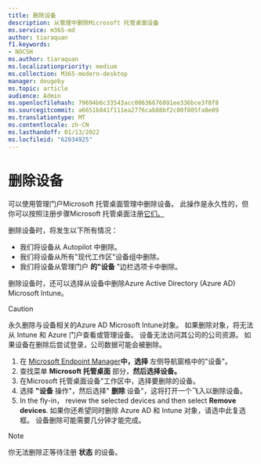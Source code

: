 ```yaml
---
title: 删除设备
description: 从管理中删除Microsoft 托管桌面设备
ms.service: m365-md
author: tiaraquan
f1.keywords:
- NOCSH
ms.author: tiaraquan
ms.localizationpriority: medium
ms.collection: M365-modern-desktop
manager: dougeby
ms.topic: article
audience: Admin
ms.openlocfilehash: 79694b6c33543acc00636676891ee336bce3f8f8
ms.sourcegitcommit: a6651b841f111ea2776cab88bf2c80f805fa8e09
ms.translationtype: MT
ms.contentlocale: zh-CN
ms.lasthandoff: 01/13/2022
ms.locfileid: "62034925"
---
```

# <a name="remove-devices"></a>删除设备

可以使用管理门户Microsoft 托管桌面管理中删除设备。 此操作是永久性的，但你可以按照注册步骤Microsoft 托管桌面注册[它们。](../get-started/register-devices-self.md)

删除设备时，将发生以下所有情况：

- 我们将设备从 Autopilot 中删除。
- 我们将设备从所有"现代工作区"设备组中删除。
- 我们将设备从管理门户 **的"设备** "边栏选项卡中删除。

删除设备时，还可以选择从设备中删除Azure Active Directory (Azure AD) Microsoft Intune。
 
> [!CAUTION]
> 永久删除与设备相关的Azure AD Microsoft Intune对象。 如果删除对象，将无法从 Intune 和 Azure 门户查看或管理设备。 设备无法访问其公司的公司资源。 如果设备在删除后尝试登录，公司数据可能会被删除。

1. 在 [Microsoft Endpoint Manager](https://endpoint.microsoft.com/)**中，选择** 左侧导航窗格中的"设备"。
2. 查找菜单 **Microsoft 托管桌面** 部分，**然后选择设备。**
3. 在Microsoft 托管桌面设备"工作区中，选择要删除的设备。
4. 选择 **"设备** 操作"，然后选择" **删除** 设备"，这将打开一个飞入以删除设备。
5. In the fly-in， review the selected devices and then select **Remove devices**. 如果你还希望同时删除 Azure AD 和 Intune 对象，请选中此复选框。 设备删除可能需要几分钟才能完成。

> [!NOTE]
> 你无法删除正等待注册 **状态** 的设备。